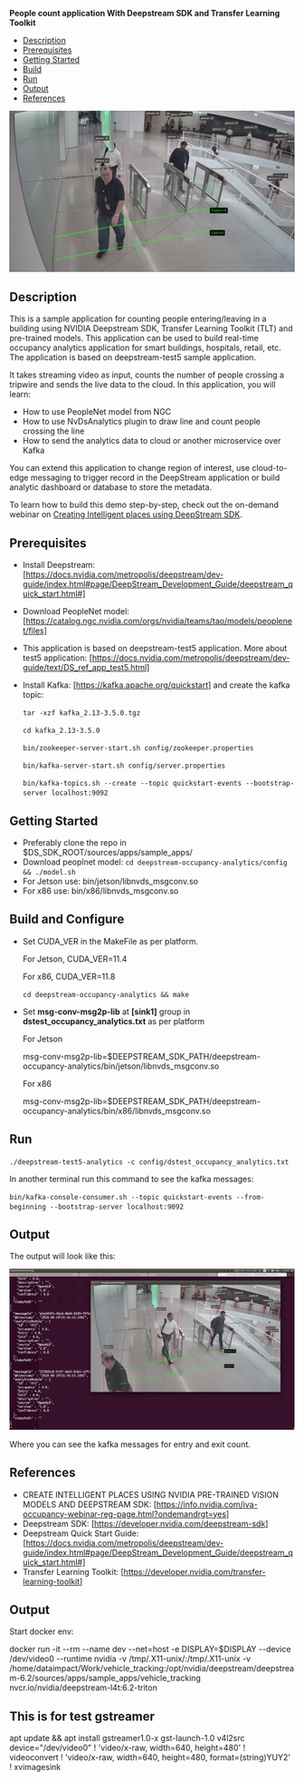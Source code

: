 **People count application With Deepstream SDK and Transfer Learning Toolkit**

* [Description](#description)
* [Prerequisites](#prerequisites)
* [Getting Started](#GettingStarted)
* [Build](#build)
* [Run](#run)
* [Output](#output)
* [References](#references)
<p align="center">
  <img src="images/test.png">
</p>

## Description 

  This is a sample application for counting people entering/leaving in a building using NVIDIA Deepstream SDK, Transfer Learning Toolkit (TLT) and pre-trained models. This application can be used to build real-time occupancy analytics application for smart buildings, hospitals, retail, etc. The application is based on deepstream-test5 sample application.

   It takes streaming video as input, counts the number of people crossing a tripwire and sends the live data to the cloud. In this application, you will learn:

  - How to use PeopleNet model from NGC
  - How to use NvDsAnalytics plugin to draw line and count people crossing the line
  - How to send the analytics data to cloud or another microservice over Kafka
 
  You can extend this application to change region of interest, use cloud-to-edge messaging to trigger record in the DeepStream application or build analytic dashboard or database to store the metadata.

To learn how to build this demo step-by-step, check out the on-demand webinar on [Creating Intelligent places using DeepStream SDK](https://info.nvidia.com/iva-occupancy-webinar-reg-page.html?ondemandrgt=yes).

## Prerequisites


- Install Deepstream: [https://docs.nvidia.com/metropolis/deepstream/dev-guide/index.html#page/DeepStream_Development_Guide/deepstream_quick_start.html#]

- Download PeopleNet model: [https://catalog.ngc.nvidia.com/orgs/nvidia/teams/tao/models/peoplenet/files]

- This application is based on deepstream-test5 application. More about test5 application: [https://docs.nvidia.com/metropolis/deepstream/dev-guide/text/DS_ref_app_test5.html]

- Install Kafka: [https://kafka.apache.org/quickstart] and create the kafka topic:

  `tar -xzf kafka_2.13-3.5.0.tgz`

  `cd kafka_2.13-3.5.0`

  `bin/zookeeper-server-start.sh config/zookeeper.properties`

  `bin/kafka-server-start.sh config/server.properties`

  `bin/kafka-topics.sh --create --topic quickstart-events --bootstrap-server localhost:9092`

## Getting Started

- Preferably clone the repo in $DS_SDK_ROOT/sources/apps/sample_apps/ 
- Download peoplnet model: `cd deepstream-occupancy-analytics/config && ./model.sh`
- For Jetson use:  bin/jetson/libnvds_msgconv.so
- For x86 use: bin/x86/libnvds_msgconv.so

## Build and Configure

- Set CUDA_VER in the MakeFile as per platform.

  For Jetson, CUDA_VER=11.4

  For x86, CUDA_VER=11.8

  `cd deepstream-occupancy-analytics && make`

- Set **msg-conv-msg2p-lib** at **[sink1]** group in
  **dstest_occupancy_analytics.txt** as per platform

  For Jetson

  msg-conv-msg2p-lib=$DEEPSTREAM_SDK_PATH/deepstream-occupancy-analytics/bin/jetson/libnvds_msgconv.so

  For x86

  msg-conv-msg2p-lib=$DEEPSTREAM_SDK_PATH/deepstream-occupancy-analytics/bin/x86/libnvds_msgconv.so

## Run 

  `./deepstream-test5-analytics -c config/dstest_occupancy_analytics.txt`

  In another terminal run this command to see the kafka messages:

  `bin/kafka-console-consumer.sh --topic quickstart-events --from-beginning --bootstrap-server localhost:9092`


## Output

  The output will look like this: 

  ![alt-text](images/kafka_messages.gif)

  Where you can see the kafka messages for entry and exit count.

## References

- CREATE INTELLIGENT PLACES USING NVIDIA PRE-TRAINED VISION MODELS AND DEEPSTREAM SDK: [https://info.nvidia.com/iva-occupancy-webinar-reg-page.html?ondemandrgt=yes]
- Deepstream SDK: [https://developer.nvidia.com/deepstream-sdk]
- Deepstream Quick Start Guide: [https://docs.nvidia.com/metropolis/deepstream/dev-guide/index.html#page/DeepStream_Development_Guide/deepstream_quick_start.html#]
- Transfer Learning Toolkit: [https://developer.nvidia.com/transfer-learning-toolkit]

## Output
  Start docker env: 

docker run -it --rm --name dev --net=host -e DISPLAY=$DISPLAY --device /dev/video0 --runtime nvidia -v /tmp/.X11-unix/:/tmp/.X11-unix -v /home/dataimpact/Work/vehicle_tracking:/opt/nvidia/deepstream/deepstream-6.2/sources/apps/sample_apps/vehicle_tracking nvcr.io/nvidia/deepstream-l4t:6.2-triton


## This is for test gstreamer
  apt update && apt install gstreamer1.0-x
gst-launch-1.0 v4l2src device="/dev/video0" ! 'video/x-raw, width=640, height=480' ! videoconvert ! 'video/x-raw, width=640, height=480, format=(string)YUY2' ! xvimagesink